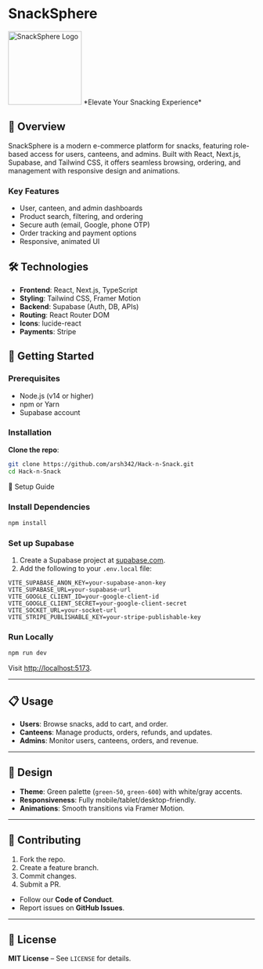 # SnackSphere

<img src="https://i.postimg.cc/3Nt8Rtfq/kuch-vi.png" alt="SnackSphere Logo" width="150"/>  
*Elevate Your Snacking Experience*

## 🌟 Overview
SnackSphere is a modern e-commerce platform for snacks, featuring role-based access for users, canteens, and admins. Built with React, Next.js, Supabase, and Tailwind CSS, it offers seamless browsing, ordering, and management with responsive design and animations.

### Key Features
- User, canteen, and admin dashboards
- Product search, filtering, and ordering
- Secure auth (email, Google, phone OTP)
- Order tracking and payment options
- Responsive, animated UI

## 🛠 Technologies
- **Frontend**: React, Next.js, TypeScript
- **Styling**: Tailwind CSS, Framer Motion
- **Backend**: Supabase (Auth, DB, APIs)
- **Routing**: React Router DOM
- **Icons**: lucide-react
- **Payments**: Stripe

## 🚀 Getting Started

### Prerequisites
- Node.js (v14 or higher)
- npm or Yarn
- Supabase account

### Installation
**Clone the repo**:
   ```bash
   git clone https://github.com/arsh342/Hack-n-Snack.git
   cd Hack-n-Snack
```

 🚀 Setup Guide

### Install Dependencies

```bash
npm install
```

### Set up Supabase
1. Create a Supabase project at [supabase.com](https://supabase.com).
2. Add the following to your `.env.local` file:

```env
VITE_SUPABASE_ANON_KEY=your-supabase-anon-key
VITE_SUPABASE_URL=your-supabase-url
VITE_GOOGLE_CLIENT_ID=your-google-client-id
VITE_GOOGLE_CLIENT_SECRET=your-google-client-secret
VITE_SOCKET_URL=your-socket-url
VITE_STRIPE_PUBLISHABLE_KEY=your-stripe-publishable-key
```

### Run Locally
```bash
npm run dev
```
Visit [http://localhost:5173](http://localhost:5173).

---

## 📋 Usage
- **Users**: Browse snacks, add to cart, and order.
- **Canteens**: Manage products, orders, refunds, and updates.
- **Admins**: Monitor users, canteens, orders, and revenue.

---

## 🎨 Design
- **Theme**: Green palette (`green-50`, `green-600`) with white/gray accents.
- **Responsiveness**: Fully mobile/tablet/desktop-friendly.
- **Animations**: Smooth transitions via Framer Motion.

---

## 🤝 Contributing
1. Fork the repo.
2. Create a feature branch.
3. Commit changes.
4. Submit a PR.

- Follow our **Code of Conduct**.
- Report issues on **GitHub Issues**.

---

## 📜 License
**MIT License** – See `LICENSE` for details.
